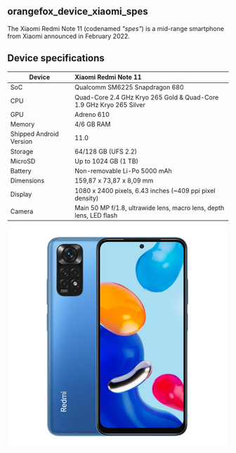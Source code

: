 ## orangefox_device_xiaomi_spes

The Xiaomi Redmi Note 11 (codenamed _"spes"_) is a mid-range smartphone from Xiaomi announced in February 2022.

## Device specifications

 | Device                    | Xiaomi Redmi Note 11
 --------------------------- | :------------------------------------------------------------------- |
 | SoC                       | Qualcomm SM6225 Snapdragon 680                                       |
 | CPU                       | Quad-Core 2.4 GHz Kryo 265 Gold & Quad-Core 1.9 GHz Kryo 265 Silver  |
 | GPU                       | Adreno 610                                                           |
 | Memory                    | 4/6 GB RAM                                                           |
 | Shipped Android Version   | 11.0                                                                 |
 | Storage                   | 64/128 GB (UFS 2.2)                                                  |
 | MicroSD                   | Up to 1024 GB (1 TB)                                                 |
 | Battery                   | Non-removable Li-Po 5000 mAh                                         |
 | Dimensions                | 159,87 x 73,87 x 8,09 mm                                             |
 | Display                   | 1080 x 2400 pixels, 6.43 inches (~409 ppi pixel density)             |
 | Camera                    | Main 50 MP f/1.8, ultrawide lens, macro lens, depth lens, LED flash  |

![Xiaomi Redmi Note 11](spes.png)